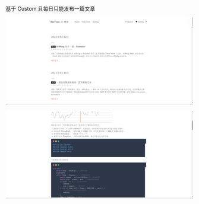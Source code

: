 基于 Custom 且每日只能发布一篇文章

![](https://raw.githubusercontent.com/RivTian/Blogimg/main/img/20210516110316.png)

![](https://raw.githubusercontent.com/RivTian/Blogimg/main/img/20210516110333.png)